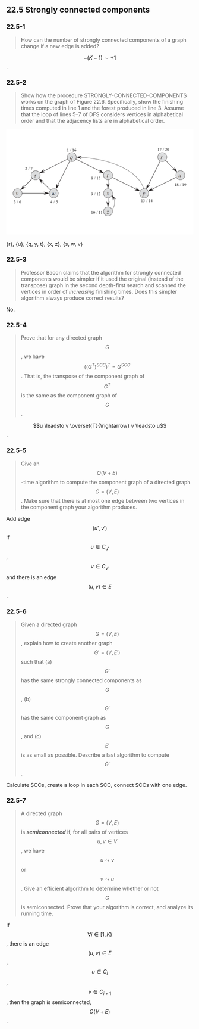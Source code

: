 ## 22.5 Strongly connected components

### 22.5-1

> How can the number of strongly connected components of a graph change if a new edge is added?

$$-(K - 1) \sim +1$$.

### 22.5-2

> Show how the procedure STRONGLY-CONNECTED-COMPONENTS works on the graph of Figure 22.6. Specifically, show the finishing times computed in line 1 and the forest produced in line 3. Assume that the loop of lines 5–7 of DFS considers vertices in alphabetical order and that the adjacency lists are in alphabetical order.

![](./img/22.3-2_1.png)

{r}, {u}, {q, y, t}, {x, z}, {s, w, v}

### 22.5-3

> Professor Bacon claims that the algorithm for strongly connected components would be simpler if it used the original (instead of the transpose) graph in the second depth-first search and scanned the vertices in order of _increasing_ finishing times. Does this simpler algorithm always produce correct results?

No.

### 22.5-4

> Prove that for any directed graph $$G$$, we have $$((G^T)^{SCC})^T = G^{SCC}$$. That is, the transpose of the component graph of $$G^T$$ is the same as the component graph of $$G$$.

$$u \leadsto v \overset{T}{\rightarrow} v \leadsto u$$.

### 22.5-5

> Give an $$O(V + E)$$-time algorithm to compute the component graph of a directed graph $$G = (V, E)$$. Make sure that there is at most one edge between two vertices in the component graph your algorithm produces.

Add edge $$(u', v')$$ if $$u \in C_{u'}$$, $$v \in C_{v'}$$ and there is an edge $$(u, v) \in E$$.

### 22.5-6

> Given a directed graph $$G = (V, E)$$, explain how to create another graph $$G' = (V, E')$$ such that (a) $$G'$$ has the same strongly connected components as $$G$$, (b) $$G'$$ has the same component graph as $$G$$, and (c) $$E'$$ is as small as possible. Describe a fast algorithm to compute $$G'$$.

Calculate SCCs, create a loop in each SCC, connect SCCs with one edge.

### 22.5-7 

> A directed graph $$G = (V, E)$$ is __*semiconnected*__ if, for all pairs of vertices $$u, v \in V$$, we have $$u \leadsto v$$ or $$v \leadsto u$$. Give an efficient algorithm to determine whether or not $$G$$ is semiconnected. Prove that your algorithm is correct, and analyze its running time.

If $$\forall i \in [1, K)$$, there is an edge $$(u,v) \in E$$, $$u \in C_i$$, $$v \in C_{i+1}$$, then the graph is semiconnected, $$O(V + E)$$.



